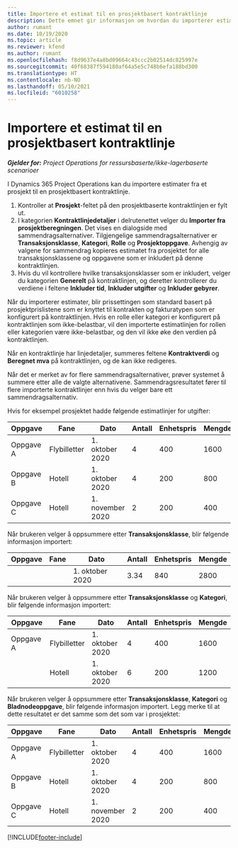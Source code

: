 ```yaml
---
title: Importere et estimat til en prosjektbasert kontraktlinje
description: Dette emnet gir informasjon om hvordan du importerer estimater fra et prosjekt til en kontraktlinje.
author: rumant
ms.date: 10/19/2020
ms.topic: article
ms.reviewer: kfend
ms.author: rumant
ms.openlocfilehash: f8d9637e4a8bd09664c43ccc2b02514dc825997e
ms.sourcegitcommit: 40f68387f594180af64a5e5c748b6efa188bd300
ms.translationtype: HT
ms.contentlocale: nb-NO
ms.lasthandoff: 05/10/2021
ms.locfileid: "6010258"
---
```

# <a name="import-an-estimate-to-a-project-based-contract-line"></a>Importere et estimat til en prosjektbasert kontraktlinje

_**Gjelder for:** Project Operations for ressursbaserte/ikke-lagerbaserte scenarioer_

I Dynamics 365 Project Operations kan du importere estimater fra et prosjekt til en prosjektbasert kontraktlinje.

1. Kontroller at **Prosjekt**-feltet på den prosjektbaserte kontraktlinjen er fylt ut.
2. I kategorien **Kontraktlinjedetaljer** i delrutenettet velger du **Importer fra prosjektberegningen**. Det vises en dialogside med sammendragsalternativer. Tilgjengelige sammendragsalternativer er **Transaksjonsklasse**, **Kategori**, **Rolle** og **Prosjektoppgave**. Avhengig av valgene for sammendrag kopieres estimatet fra prosjektet for alle transaksjonsklassene og oppgavene som er inkludert på denne kontraktlinjen. 
3. Hvis du vil kontrollere hvilke transaksjonsklasser som er inkludert, velger du kategorien **Generelt** på kontraktlinjen, og deretter kontrollerer du verdiene i feltene **Inkluder tid**, **Inkluder utgifter** og **Inkluder gebyrer**.

Når du importerer estimater, blir prissettingen som standard basert på prosjektprislistene som er knyttet til kontrakten og fakturatypen som er konfigurert på kontraktlinjen. Hvis en rolle eller kategori er konfigurert på kontraktlinjen som ikke-belastbar, vil den importerte estimatlinjen for rollen eller kategorien være ikke-belastbar, og den vil ikke øke den verdien på kontraktlinjen.

Når en kontraktlinje har linjedetaljer, summeres feltene **Kontraktverdi** og **Beregnet mva** på kontraktlinjen, og de kan ikke redigeres.

Når det er merket av for flere sammendragsalternativer, prøver systemet å summere etter alle de valgte alternativene. Sammendragsresultatet fører til flere importerte kontraktlinjer enn hvis du velger bare ett sammendragsalternativ.

Hvis for eksempel prosjektet hadde følgende estimatlinjer for utgifter:

| Oppgave | Fane | Dato | Antall | Enhetspris | Mengde |
| --- | --- | --- | --- | --- | --- |
| Oppgave A | Flybilletter | 1. oktober 2020 | 4 | 400 | 1600 |
| Oppgave B | Hotell | 1. oktober 2020 | 4 | 200 | 800 |
| Oppgave C | Hotell | 1. november 2020 | 2 | 200 | 400 |

Når brukeren velger å oppsummere etter **Transaksjonsklasse**, blir følgende informasjon importert:

| Oppgave | Fane | Dato | Antall | Enhetspris | Mengde |
| --- | --- | --- | --- | --- | --- |
| &nbsp;  | &nbsp;  | 1. oktober 2020 | 3.34 | 840 | 2800 |

Når brukeren velger å oppsummere etter **Transaksjonsklasse** og **Kategori**, blir følgende informasjon importert:

| Oppgave | Fane | Dato | Antall | Enhetspris | Mengde |
| --- | --- | --- | --- | --- | --- |
| Oppgave A | Flybilletter | 1. oktober 2020 | 4 | 400 | 1600 |
| &nbsp;  | Hotell | 1. oktober 2020 | 6 | 200 | 1200 |

Når brukeren velger å oppsummere etter **Transaksjonsklasse**, **Kategori** og **Bladnodeoppgave**, blir følgende informasjon importert. Legg merke til at dette resultatet er det samme som det som var i prosjektet:

| Oppgave | Fane | Dato | Antall | Enhetspris | Mengde |
| --- | --- | --- | --- | --- | --- |
| Oppgave A | Flybilletter | 1. oktober 2020 | 4 | 400 | 1600 |
| Oppgave B | Hotell | 1. oktober 2020 | 4 | 200 | 800 |
| Oppgave C | Hotell | 1. november 2020 | 2 | 200 | 400 |


[!INCLUDE[footer-include](../includes/footer-banner.md)]